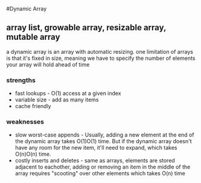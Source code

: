 #Dynamic Array

## array list, growable array, resizable array, mutable array

a dynamic array is an array with automatic resizing. one limitation of arrays is that it's fixed in size, meaning we have to specify the number of elements your array will hold ahead of time

### strengths 
- fast lookups - O(1) access at a given index
- variable size - add as many items
- cache friendly

### weaknesses
- slow worst-case appends - Usually, adding a new element at the end of the dynamic array takes O(1)O(1) time. But if the dynamic array doesn't have any room for the new item, it'll need to expand, which takes O(n)O(n) time.
- costly inserts and deletes - same as arrays, elements are stored adjacent to eachother, adding or removing an item in the middle of the array requires "scooting" over other elements which takes O(n) time